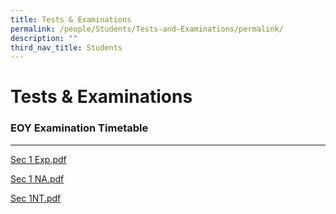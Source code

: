 ```yaml
---
title: Tests & Examinations
permalink: /people/Students/Tests-and-Examinations/permalink/
description: ""
third_nav_title: Students
---
```

Tests & Examinations
====================
### EOY Examination Timetable
-------------------------

[Sec 1 Exp.pdf](/files/Sec%201%20Exp.pdf)

[Sec 1 NA.pdf](/files/Sec%201%20NA%20tt.pdf)

[Sec 1NT.pdf](/files/Sec%201NT%20tt.pdf)

